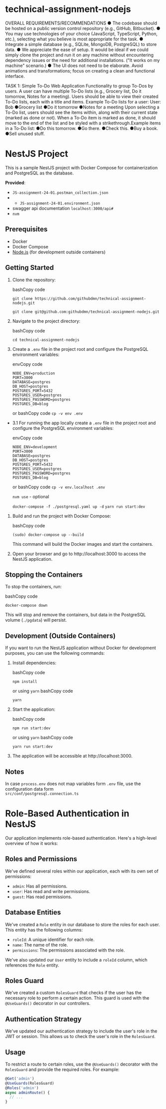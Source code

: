 # technical-assignment-nodejs

OVERALL REQUIREMENTS/RECOMMENDATIONS
●
The codebase should be hosted on a public version control
repository (e.g., GitHub, Bitbucket).
●
You may use technologies of your choice (JavaScript, TypeScript,
Python, etc.), selecting what you believe is most appropriate for
the task.
●
Integrate a simple database (e.g., SQLite, MongoDB, PostgreSQL)
to store data.
●
We appreciate the ease of setup. It would be ideal if we could
simply clone the project and run it on any machine without
encountering dependency issues or the need for additional
installations. ("It works on my machine" scenario.)
●
The UI does not need to be elaborate. Avoid animations and
transformations; focus on creating a clean and functional
interface.

TASK 1: Simple To-Do Web Application
Functionality to group To-Dos by users. A user can have multiple To-Do
lists (e.g., Grocery list, Do it tomorrow, Notes for a meeting).
Users should be able to view their created To-Do lists, each with a
title and items.
Example To-Do lists for a user:
User: Bob
●Grocery list
●Do it tomorrow
●Notes for a meeting
Upon selecting a To-Do list, users should see the items within, along
with their current state (marked as done or not).
When a To-Do item is marked as done, it should move to the end of the
list and be styled with a strikethrough.Example items in a To-Do list:
●Do this tomorrow.
●Go there.
●Check this.
●Buy a book.
●Sell unused stuff.

# NestJS Project

This is a sample NestJS project with Docker Compose for containerization and PostgreSQL as the database.

**Provided**:

- `JS-assignment-24-01.postman_collection.json`
- - `JS-assignment-24-01.environment.json`
- swagger api documentation `localhost:3000/api#`
- `nvm`

## Prerequisites

- Docker
- Docker Compose
- [Node.js](https://nodejs.org/) (for development outside containers)

## Getting Started

1.  Clone the repository:

    bashCopy code

    `git clone https://github.com/githubdmn/technical-assignment-nodejs.git`

    `git clone git@github.com:githubdmn/technical-assignment-nodejs.git`

2.  Navigate to the project directory:

    bashCopy code

    `cd technical-assignment-nodejs`

3.  Create a `.env` file in the project root and configure the PostgreSQL environment variables:

    envCopy code

    ```
    NODE_ENV=production
    PORT=3000
    DATABASE=postgres
    DB_HOST=postgres
    POSTGRES_PORT=5432
    POSTGRES_USER=postgres
    POSTGRES_PASSWORD=postgres
    POSTGRES_DB=blog
    ```

    or bashCopy code
    `cp -v env .env`

- 3.1 For running the app locally create a `.env` file in the project root and configure the PostgreSQL environment variables:

  envCopy code

  ```
  NODE_ENV=development
  PORT=3000
  DATABASE=postgres
  DB_HOST=postgres
  POSTGRES_PORT=5432
  POSTGRES_USER=postgres
  POSTGRES_PASSWORD=postgres
  POSTGRES_DB=blog
  ```

  or bashCopy code
  `cp -v env.localhost .env`

  `nvm use` - optional

  `docker-compose -f ./postgresql.yaml up -d`
  `yarn run start:dev`

1.  Build and run the project with Docker Compose:

    bashCopy code

    `(sudo) docker-compose up --build`

    This command will build the Docker images and start the containers.

2.  Open your browser and go to http://localhost:3000 to access the NestJS application.

## Stopping the Containers

To stop the containers, run:

bashCopy code

`docker-compose down`

This will stop and remove the containers, but data in the PostgreSQL volume (`./pgdata`) will persist.

## Development (Outside Containers)

If you want to run the NestJS application without Docker for development purposes, you can use the following commands:

1.  Install dependencies:

    bashCopy code

    `npm install`

    or using `yarn` bashCopy code

    `yarn`

2.  Start the application:

    bashCopy code

    `npm run start:dev`

    or using `yarn` bashCopy code

    `yarn run start:dev`

3.  The application will be accessible at http://localhost:3000.

## Notes

In case `process.env` does not map variables form `.env` file, use the configuration data form  
`src/conf/postgresql.connection.ts`


# Role-Based Authentication in NestJS

Our application implements role-based authentication. Here's a high-level overview of how it works:

## Roles and Permissions

We've defined several roles within our application, each with its own set of permissions:

- `admin`: Has all permissions.
- `user`: Has read and write permissions.
- `guest`: Has read permissions.

## Database Entities

We've created a `Role` entity in our database to store the roles for each user. This entity has the following columns:

- `roleId`: A unique identifier for each role.
- `name`: The name of the role.
- `permissions`: The permissions associated with the role.

We've also updated our `User` entity to include a `roleId` column, which references the `Role` entity.

## Roles Guard

We've created a custom `RolesGuard` that checks if the user has the necessary role to perform a certain action. This guard is used with the `@UseGuards()` decorator in our controllers.

## Authentication Strategy

We've updated our authentication strategy to include the user's role in the JWT or session. This allows us to check the user's role in the `RolesGuard`.

## Usage

To restrict a route to certain roles, use the `@UseGuards()` decorator with the `RolesGuard` and provide the required roles. For example:

```typescript
@Get('admin')
@UseGuards(RolesGuard)
@Roles('admin')
async adminRoute() {
  // ...
}